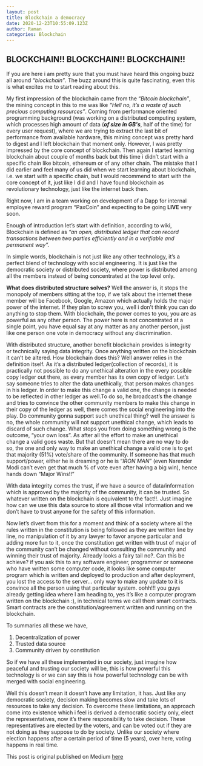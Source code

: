 ```yaml
---
layout: post
title: Blockchain a democracy
date: 2020-12-23T10:55:09.123Z
author: Raman
categories: Blockchain
---
```

<!--StartFragment-->

## BLOCKCHAIN!! BLOCKCHAIN!! BLOCKCHAIN!!

If you are here i am pretty sure that you must have heard this ongoing buzz all around *“blockchain”*. The buzz around this is quite fascinating, even this is what excites me to start reading about this.

My first impression of the blockchain came from the “*Bitcoin blockchain”*, the mining concept in this to me was like *“Hell no, it’s a waste of such precious computing resources”*. Coming from performance oriented programming background (was working on a distributed computing system, which processes high amount of data (***of size in GB's***, half of the time) for every user request), where we are trying to extract the last bit of performance from available hardware, this mining concept was pretty hard to digest and I left blockchain that moment only. However, I was pretty impressed by the core concept of blockchain. Then again I started learning blockchain about couple of months back but this time i didn’t start with a specific chain like bitcoin, ethereum or of any other chain. The mistake that I did earlier and feel many of us did when we start learning about blockchain, i.e. we start with a specific chain, but I would recommend to start with the core concept of it, just like I did and I have found blockchain as revolutionary technology, just like the internet back then.

Right now, I am in a team working on development of a Dapp for internal employee reward program “PaxCoin” and expecting to be going **LIVE** very soon.

Enough of introduction let’s start with definition, according to wiki, Blockchain is defined as *“an open, distributed ledger that can record transactions between two parties efficiently and in a verifiable and permanent way”.*

In simple words, blockchain is not just like any other technology, it’s a perfect blend of technology with social engineering. It is just like the democratic society or distributed society, where power is distributed among all the members instead of being concentrated at the top level only.

**What does distributed structure solves?** Well the answer is, it stops the monopoly of members sitting at the top, if we talk about the internet these member will be Facebook, Google, Amazon which actually holds the major power of the internet. If they plan to screw you, well i don’t think you can do anything to stop them. With blockchain, the power comes to you, you are as powerful as any other person. The power here is not concentrated at a single point, you have equal say at any matter as any another person, just like one person one vote in democracy without any discrimination.

With distributed structure, another benefit blockchain provides is integrity or technically saying data integrity. Once anything written on the blockchain it can’t be altered. How blockchain does this? Well answer relies in the definition itself. As it’s a distributed ledger(collection of records), it is practically not possible to do any unethical alteration in the every possible copy ledger out there, as every member has its own copy of ledger. Let’s say someone tries to alter the data unethically, that person makes changes in his ledger. In order to make this change a valid one, the change is needed to be reflected in other ledger as well.To do so, he broadcast’s the change and tries to convince the other community members to make this change in their copy of the ledger as well, there comes the social engineering into the play. Do community gonna support such unethical thing? well the answer is no, the whole community will not support unethical change, which leads to discard of such change. What stops you from doing something wrong is the outcome, “your own loss”. As after all the effort to make an unethical change a valid goes waste. But that doesn’t mean there are no way to do so, the one and only way to make an unethical change a valid one is to get that majority (51%) vote/share of the community. If someone has that much support/power, either he is dreaming or he is “*IRON MAN*” (even Narender Modi can’t even get that much % of vote even after having a big win), hence hands down “Major Wins!!”

With data integrity comes the trust, if we have a source of data/information which is approved by the majority of the community, it can be trusted. So whatever written on the blockchain is equivalent to the fact!!. Just imagine how can we use this data source to store all those vital information and we don’t have to trust anyone for the safety of this information.

Now let’s divert from this for a moment and think of a society where all the rules written in the constitution is being followed as they are written line by line, no manipulation of it by any lawyer to favor anyone particular and adding more fun to it, once the constitution get written with trust of major of the community can’t be changed without consulting the community and winning their trust of majority. Already looks a fairy tail no?. Can this be achieve? if you ask this to any software engineer, programmer or someone who have written some computer code, it looks like some computer program which is written and deployed to production and after deployment, you lost the access to the server… only way to make any update to it is convince all the person using that particular system. oohh!!! you guys already getting idea where I am heading to, yes it’s like a computer program written on the blockchain :), in technical terms we call them smart contracts. Smart contracts are the constitution/agreement written and running on the blockchain.

To summaries all these we have,

1. Decentralization of power
2. Trusted data source
3. Community driven by constitution

So if we have all these implemented in our society, just imagine how peaceful and trusting our society will be, this is how powerful this technology is or we can say this is how powerful technology can be with merged with social engineering.

Well this doesn’t mean it doesn’t have any limitation, it has. Just like any democratic society, decision making becomes slow and take lots of resources to take any decision. To overcome these limitations, an approach come into existence which i feel is derived a democratic society only, elect the representatives, now it’s there responsibility to take decision. These representatives are elected by the voters, and can be voted out if they are not doing as they suppose to do by society. Unlike our society where election happens after a certain period of time (5 years), over here, voting happens in real time.

<!--EndFragment-->

This post is original published on Medium [here](https://medium.com/@raman.jay14/blockchain-a-democracy-cf5c6fad71eb)